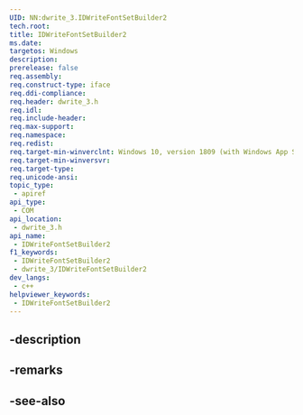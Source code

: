 ```yaml
---
UID: NN:dwrite_3.IDWriteFontSetBuilder2
tech.root: 
title: IDWriteFontSetBuilder2
ms.date: 
targetos: Windows
description: 
prerelease: false
req.assembly: 
req.construct-type: iface
req.ddi-compliance: 
req.header: dwrite_3.h
req.idl: 
req.include-header: 
req.max-support: 
req.namespace: 
req.redist: 
req.target-min-winverclnt: Windows 10, version 1809 (with Windows App SDK 0.5 or later)
req.target-min-winversvr: 
req.target-type: 
req.unicode-ansi: 
topic_type:
 - apiref
api_type:
 - COM
api_location:
 - dwrite_3.h
api_name:
 - IDWriteFontSetBuilder2
f1_keywords:
 - IDWriteFontSetBuilder2
 - dwrite_3/IDWriteFontSetBuilder2
dev_langs:
 - c++
helpviewer_keywords:
 - IDWriteFontSetBuilder2
---
```


## -description

## -remarks

## -see-also

